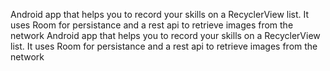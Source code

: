 Android app that helps you to record your skills on a RecyclerView list. It uses Room for persistance and a rest api to retrieve images from the network
Android app that helps you to record your skills on a RecyclerView list. It uses Room for persistance and a rest api to retrieve images from the network
